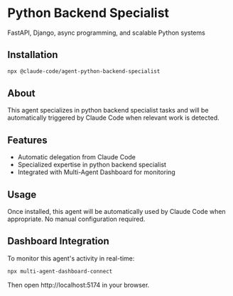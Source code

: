 # Python Backend Specialist

FastAPI, Django, async programming, and scalable Python systems

## Installation

```bash
npx @claude-code/agent-python-backend-specialist
```

## About

This agent specializes in python backend specialist tasks and will be automatically triggered by Claude Code when relevant work is detected.

## Features

- Automatic delegation from Claude Code
- Specialized expertise in python backend specialist
- Integrated with Multi-Agent Dashboard for monitoring

## Usage

Once installed, this agent will be automatically used by Claude Code when appropriate. No manual configuration required.

## Dashboard Integration

To monitor this agent's activity in real-time:

```bash
npx multi-agent-dashboard-connect
```

Then open http://localhost:5174 in your browser.
